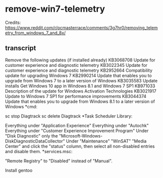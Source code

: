 # remove-win7-telemetry

Credits: https://www.reddit.com/r/pcmasterrace/comments/3g7hr0/removing_telemetry_from_windows_7_and_8x/

## transcript

Remove the following updates (if installed already)
KB3068708 Update for customer experience and diagnostic telemetry
KB3022345 Update for customer experience and diagnostic telemetry
KB2952664 Compatibility update for upgrading Windows 7
KB2990214 Update that enables you to upgrade from Windows 7 to a later version of Windows
KB3035583 Update installs Get Windows 10 app in Windows 8.1 and Windows 7 SP1
KB971033 Description of the update for Windows Activation Technologies
KB3021917 Update to Windows 7 SP1 for performance improvements
KB3044374 Update that enables you to upgrade from Windows 8.1 to a later version of Windows
*cmd:

sc stop Diagtrack
sc delete Diagtrack
*Task Scheduler Library:

Everything under "Application Experience"
Everything under "Autochk"
Everything under "Customer Experience Improvement Program"
Under "Disk Diagnostic" only the "Microsoft-Windows-DiskDiagnosticDataCollector"
Under "Maintenance" "WinSAT"
"Media Center" and click the "status" column, then select all non-disabled entries and disable them.
*services.msc:

"Remote Registry" to "Disabled" instead of "Manual".

Install gentoo
